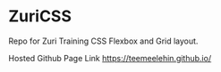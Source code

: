 # ZuriCSS
Repo for Zuri Training CSS Flexbox and Grid layout.

Hosted Github Page Link
https://teemeelehin.github.io/
